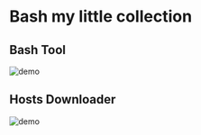 # Bash my little collection

## Bash Tool
![demo](https://raw.githubusercontent.com/ZeroDot1/Bash_my_little_collection/master/img/BT.png)
## Hosts Downloader
![demo](https://raw.githubusercontent.com/ZeroDot1/Bash_my_little_collection/master/img/HD.png)
